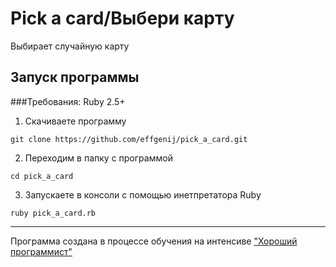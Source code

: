 # Pick a card/Выбери карту

Выбирает случайную карту

## Запуск программы

###Требования: Ruby 2.5+
1. Скачиваете программу
```
git clone https://github.com/effgenij/pick_a_card.git
```
2. Переходим в папку с программой
```
cd pick_a_card
```
3. Запускаете в консоли с помощью инетпретатора Ruby
```
ruby pick_a_card.rb
```

***
Программа создана в процессе обучения на интенсиве ["Хороший программист"](https://goodprogrammer.ru/rails "Интенсив Хороший программист")
